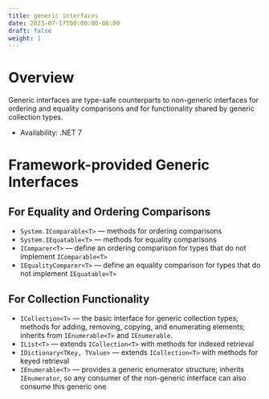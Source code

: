 ```yaml
---
title: generic interfaces
date: 2023-07-17T00:00:00-06:00
draft: false
weight: 1
---
```


# Overview
Generic interfaces are type-safe counterparts to non-generic interfaces for ordering and equality comparisons and for functionality shared by generic collection types.
- <g>Availability: .NET 7</g>

# Framework-provided Generic Interfaces
## For Equality and Ordering Comparisons
- `System.IComparable<T>` — methods for ordering comparisons
- `System.IEquatable<T>` — methods for equality comparisons
- `IComparer<T>` — define an ordering comparison for types that do not implement `IComparable<T>`
- `IEqualityComparer<T>` — define an equality comparison for types that do not implement `IEquatable<T>`

## For Collection Functionality
- `ICollection<T>` — the basic interface for generic collection types; methods for adding, removing, copying, and enumerating elements; inherits from `IEnumerable<T>` and `IEnumerable`.
- `IList<T>` — extends `ICollection<T>` with methods for indexed retrieval
- `IDictionary<TKey, TValue>` — extends `ICollection<T>` with methods for keyed retrieval
- `IEnumerable<T>` — provides a generic enumerator structure; inherits `IEnumerator`, so any consumer of the non-generic interface can also consume this generic one
